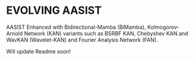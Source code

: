 # EVOLVING AASIST
AASIST Enhanced with Bidirectional-Mamba (BiMamba), Kolmogorov-Arnold Network (KAN) variants such as BSRBF KAN, Chebyshev KAN and WavKAN (Wavelet-KAN) and Fourier Analysis Network (FAN).

Will update Readme soon!

